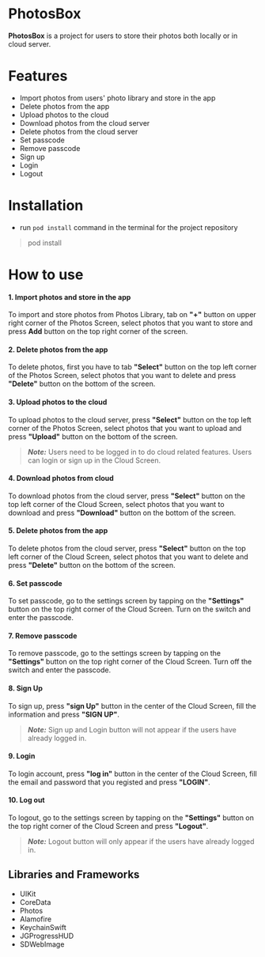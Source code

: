 # PhotosBox
 **PhotosBox** is a project for users to store their photos both locally or in cloud server. 

# Features
- Import photos from users' photo library and store  in the app
- Delete photos from the app
- Upload photos to the cloud
- Download photos from the cloud server
- Delete photos from the cloud server
- Set passcode
- Remove passcode
- Sign up
- Login
- Logout

# Installation
- run `pod install` command in the terminal for the project repository
> pod install

# How to use
#### 1. Import photos and store in the app
To import and store photos from Photos Library, tab on **"+"** button on upper right corner of the Photos Screen, select photos that you want to store and press **Add** button on the top right corner of the screen.

#### 2. Delete photos from the app
To delete photos, first you have to tab **"Select"** button on the top left corner of the Photos Screen, select photos that you want to delete and press **"Delete"** button on the bottom of the screen.

#### 3. Upload photos to the cloud
To upload photos to the cloud server, press **"Select"** button on the top left corner of the Photos Screen, select photos that you want to upload and press **"Upload"** button on the bottom of the screen.

> ***Note:*** Users need to be logged in to do cloud related features. Users can login or sign up in the Cloud Screen. 


#### 4. Download photos from cloud
To download photos from the cloud server, press **"Select"** button on the top left corner of the Cloud Screen, select photos that you want to download and press **"Download"** button on the bottom of the screen.

#### 5. Delete photos from the app
To delete photos from the cloud server, press **"Select"** button on the top left corner of the Cloud Screen, select photos that you want to delete and press **"Delete"** button on the bottom of the screen.

#### 6. Set passcode
To set passcode, go to the settings screen by tapping on the **"Settings"** button on the top right corner of the Cloud Screen. Turn on the switch and enter the passcode.

#### 7. Remove passcode
To remove passcode, go to the settings screen by tapping on the **"Settings"** button on the top right corner of the Cloud Screen. Turn off the switch and enter the passcode.

#### 8. Sign Up
To sign up, press **"sign Up"** button in the center of the Cloud Screen, fill the information and press **"SIGN UP"**.

> ***Note:*** Sign up and Login button will not appear if the users have already logged in.

#### 9. Login
To login account, press **"log in"** button in the center of the Cloud Screen, fill the email and password that you registed and press **"LOGIN"**.

#### 10. Log out
To logout, go to the settings screen by tapping on the **"Settings"** button on the top right corner of the Cloud Screen and press **"Logout"**.

> ***Note:*** Logout button will only appear if the users have already logged in.
 
## Libraries and Frameworks
- UIKit
- CoreData
- Photos
- Alamofire
- KeychainSwift
- JGProgressHUD
- SDWebImage
